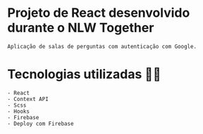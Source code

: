 # Projeto de React desenvolvido durante o NLW Together
    
    Aplicação de salas de perguntas com autenticação com Google. 

# Tecnologias utilizadas :man_technologist:	
    - React 
    - Context API
    - Scss
    - Hooks
    - Firebase
    - Deploy com Firebase